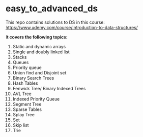 # easy_to_advanced_ds

This repo contains solutions to DS in this course: https://www.udemy.com/course/introduction-to-data-structures/


**It covers the following topics**:

1. Static and dynamic arrays
2. Single and doubly linked list
3. Stacks
4. Queues
5. Priority queue
6. Union find and Disjoint set
7. Binary Search Trees
8. Hash Tables
9. Fenwick Tree/ Binary Indexed Trees
10. AVL Tree
11. Indexed Priority Queue
12. Segment Tree
13. Sparse Tables
14. Splay Tree
15. Set
16. Skip list
17. Trie